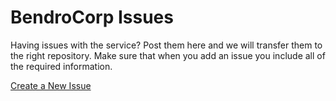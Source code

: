 # BendroCorp Issues
Having issues with the service? Post them here and we will transfer them to the right repository. Make sure that when you add an issue you include all of the required information.

 [Create a New Issue](https://github.com/BendroCorp/bendrocorp-issues/issues/new)
